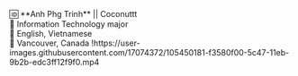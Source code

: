<!--
**phganh/phganh** is a ✨ _special_ ✨ repository because its `README.md` (this file) appears on your GitHub profile.--!>

🆔 **Anh Phg Trinh** || Coconuttt <br>
🧠 Information Technology major <br>
💬 English, Vietnamese <br>
🚀 Vancouver, Canada
!https://user-images.githubusercontent.com/17074372/105450181-f3580f00-5c47-11eb-9b2b-edc3ff12f9f0.mp4
